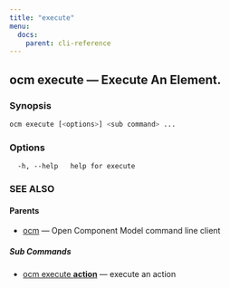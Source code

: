 ```yaml
---
title: "execute"
menu:
  docs:
    parent: cli-reference
---
```

## ocm execute &mdash; Execute An Element.

### Synopsis

```bash
ocm execute [<options>] <sub command> ...
```

### Options

```text
  -h, --help   help for execute
```

### SEE ALSO

#### Parents

* [ocm](ocm.md)	 &mdash; Open Component Model command line client


##### Sub Commands

* [ocm execute <b>action</b>](ocm_execute_action.md)	 &mdash; execute an action

